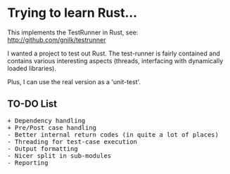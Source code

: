 # Trying to learn Rust...

This implements the TestRunner in Rust, see: http://github.com/gnilk/testrunner

I wanted a project to test out Rust. The test-runner is fairly contained and contains
various interesting aspects (threads, interfacing with dynamically loaded libraries).

Plus, I can use the real version as a 'unit-test'.

## TO-DO List
<pre>
+ Dependency handling
+ Pre/Post case handling
- Better internal return codes (in quite a lot of places)
- Threading for test-case execution
- Output formatting
- Nicer split in sub-modules
- Reporting
</pre>
